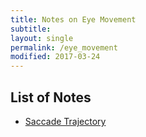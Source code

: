 ```yaml
---
title: Notes on Eye Movement
subtitle: 
layout: single
permalink: /eye_movement
modified: 2017-03-24
---
```



## List of Notes

- [Saccade Trajectory](/saccade1)

